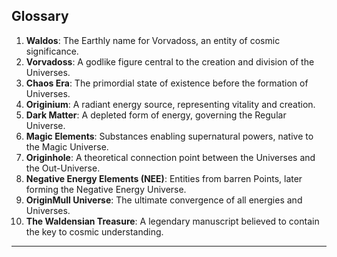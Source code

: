 ## Glossary

1. **Waldos**: The Earthly name for Vorvadoss, an entity of cosmic significance.
2. **Vorvadoss**: A godlike figure central to the creation and division of the Universes.
3. **Chaos Era**: The primordial state of existence before the formation of Universes.
4. **Originium**: A radiant energy source, representing vitality and creation.
5. **Dark Matter**: A depleted form of energy, governing the Regular Universe.
6. **Magic Elements**: Substances enabling supernatural powers, native to the Magic Universe.
7. **Originhole**: A theoretical connection point between the Universes and the Out-Universe.
8. **Negative Energy Elements (NEE)**: Entities from barren Points, later forming the Negative Energy Universe.
9. **OriginMull Universe**: The ultimate convergence of all energies and Universes.
10. **The Waldensian Treasure**: A legendary manuscript believed to contain the key to cosmic understanding.

---